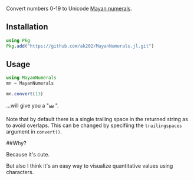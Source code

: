 Convert numbers 0-19 to Unicode [Mayan numerals](https://en.wikipedia.org/wiki/Maya_numerals). 

## Installation

```julia
using Pkg
Pkg.add("https://github.com/ak202/MayanNumerals.jl.git")
```

## Usage
```julia
using MayanNumerals
mn = MayanNumerals

mn.convert(13)
```
...will give you a "𝋭 ".

Note that by default there is a single trailing space in the returned string as to avoid overlaps. This can be changed by specifiing the `trailingspaces` argument in `convert()`.

##Why?

Because it's cute.

But also I think it's an easy way to visualize quantitative values using characters.
